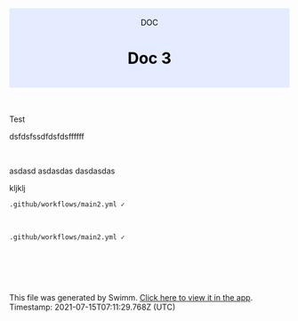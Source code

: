 <div align="center" style="background-color: #e5ecff; color: black"><br/><div>DOC</div><h1>Doc 3</h1><br/></div>
<br/>

<br/>

Test

dsfdsfssdfdsfdsffffff

<br/>

asdasd asdasdas dasdasdas

kljklj

`.github/workflows/main2.yml ✓`

<br/>

`.github/workflows/main2.yml ✓`

<br/>

<br/><br/>

This file was generated by Swimm. [Click here to view it in the app](https://swimm-web-app.web.app/#/repos/UVOzCJmUyIDtFSn6UQb0/docs/OBPsvNTGtLRmVcb6TcXM). Timestamp: 2021-07-15T07:11:29.768Z (UTC)